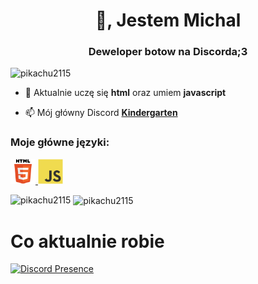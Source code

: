<h1 align="center">👋, Jestem Michal</h1>
<h3 align="center">Deweloper botow na Discorda;3</h3>

<p align="left"> <img src="https://komarev.com/ghpvc/?username=pikachu2115&label=Profile%20views&color=0e75b6&style=flat" alt="pikachu2115" /> </p>

- 🌱 Aktualnie uczę się **html** oraz umiem **javascript**

- 📫 Mój główny Discord **[Kindergarten](https://discord.gg/xMmwnUxcKy)**

<h3 align="left">Moje główne języki:</h3>
</a> <a href="https://www.w3.org/html/" target="_blank"> <img src="https://raw.githubusercontent.com/devicons/devicon/master/icons/html5/html5-original-wordmark.svg" alt="html5" width="40" height="40"/> </a> <a href="https://developer.mozilla.org/en-US/docs/Web/JavaScript" target="_blank"> <img src="https://raw.githubusercontent.com/devicons/devicon/master/icons/javascript/javascript-original.svg" alt="javascript" width="40" height="40"/> </a>
  
<p><img align="left" src="https://github-readme-stats.vercel.app/api/top-langs?username=pikachu2115&show_icons=true&locale=pl&layout=compact" alt="pikachu2115" /></p>

<p>&nbsp;<img align="center" src="https://github-readme-stats.vercel.app/api?username=pikachu2115&show_icons=true&locale=pl" alt="pikachu2115" /></p>

# Co aktualnie robie

[![Discord Presence](https://lanyard.cnrad.dev/api/900781680242073681)](https://discord.com/users/900781680242073681)
